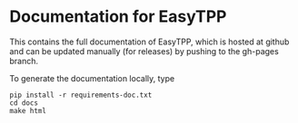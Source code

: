 # Documentation for EasyTPP

This contains the full documentation of EasyTPP, which is hosted at github and can be updated manually (for releases)
by pushing to the gh-pages branch.


To generate the documentation locally, type

```
pip install -r requirements-doc.txt
cd docs
make html
```